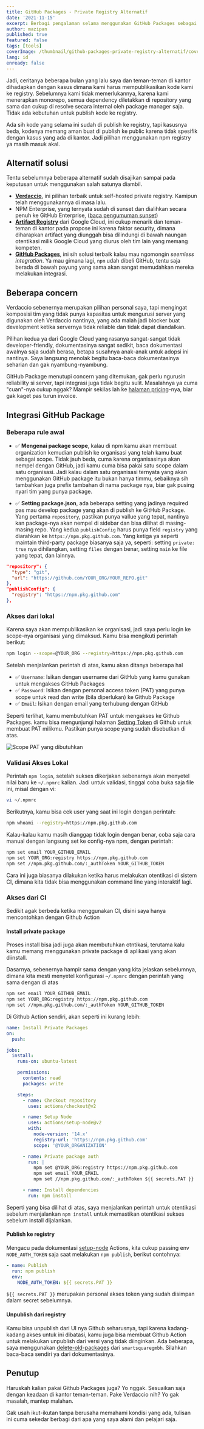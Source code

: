 ```yaml
---
title: GitHub Packages - Private Registry Alternatif
date: '2021-11-15'
excerpt: Berbagi pengalaman selama menggunakan GitHub Packages sebagai solusi private registry
author: mazipan
published: true
featured: false
tags: [tools]
coverImage: /thumbnail/github-packages-private-registry-alternatif/cover.png
lang: id
enready: false
---
```


Jadi, ceritanya beberapa bulan yang lalu saya dan teman-teman di kantor dihadapkan dengan kasus dimana kami harus mempublikasikan kode kami ke registry. Sebelumnya kami tidak memerlukannya, karena kami menerapkan monorepo, semua dependency diletakkan di repository yang sama dan cukup di resolve secara internal oleh package manager saja. Tidak ada kebutuhan untuk publish kode ke registry.

Ada sih kode yang selama ini sudah di publish ke registry, tapi kasusnya beda, kodenya memang aman buat di publish ke public karena tidak spesifik dengan kasus yang ada di kantor. Jadi pilihan menggunakan npm registry ya masih masuk akal.

## Alternatif solusi

Tentu sebelumnya beberapa alternatif sudah disajikan sampai pada keputusan untuk menggunakan salah satunya diambil.

- **[Verdaccio](https://verdaccio.org/)**, ini pilihan terbaik untuk self-hosted private registry. Kamipun telah menggunakannya di masa lalu.
- NPM Enterprise, yang ternyata sudah di sunset dan dialihkan secara penuh ke GitHub Enterprise, ([baca pengumuman sunset](https://docs.npmjs.com/enterprise))
- **[Artifact Registry](https://cloud.google.com/artifact-registry/docs/nodejs/manage-packages)** dari Google Cloud, ini cukup menarik dan teman-teman di kantor pada propose ini karena faktor security, dimana diharapkan artifact yang diunggah bisa dilindungi di bawah naungan otentikasi milik Google Cloud yang diurus oleh tim lain yang memang kompeten.
- **[GitHub Packages](https://github.com/features/packages)**, ini sih solusi terbaik kalau mau ngomongin *seemless integration*. Ya mau gimana lagi, `npm` udah dibeli GitHub, tentu saja berada di bawah payung yang sama akan sangat memudahkan mereka melakukan integrasi.


## Beberapa concern

Verdaccio sebenernya merupakan pilihan personal saya, tapi mengingat komposisi tim yang tidak punya kapasitas untuk mengurusi server yang digunakan oleh Verdaccio nantinya, yang ada malah jadi blocker buat development ketika servernya tidak reliable dan tidak dapat diandalkan.

Pilihan kedua ya dari Google Cloud yang rasanya sangat-sangat tidak developer-friendly, dokumentasinya sangat sedikit, baca dokumentasi awalnya saja sudah berasa, betapa susahnya anak-anak untuk adopsi ini nantinya. Saya langsung menolak begitu baca-baca dokumentasinya seharian dan gak nyambung-nyambung.

GitHub Package menutupi concern yang ditemukan, gak perlu ngurusin reliability si server, tapi integrasi juga tidak begitu sulit. Masalahnya ya cuma "cuan"-nya cukup nggak? Mampir sekilas lah ke [halaman pricing](https://github.com/features/packages#pricing)-nya, biar gak kaget pas turun invoice.

## Integrasi GitHub Package

### Beberapa rule awal

- ✅  **Mengenai package scope**, kalau di npm kamu akan membuat organization kemudian publish ke organisasi yang telah kamu buat sebagai scope. Tidak jauh beda, cuma karena organisasinya akan nempel dengan GitHub, jadi kamu cuma bisa pakai satu scope dalam satu organisasi. Jadi kalau dalam satu organisasi ternyata yang akan menggunakan GitHub package itu bukan hanya timmu, sebaiknya sih tambahkan juga prefix tambahan di nama package nya, biar gak pusing nyari tim yang punya package.

- ✅  **Setting package.json**, ada beberapa setting yang jadinya required pas mau develop package yang akan di publish ke GitHub Package. Yang pertama `repository`, pastikan punya vallue yang tepat, nantinya kan package-nya akan nempel di sidebar dan bisa dilihat di masing-masing repo. Yang kedua `publishConfig` harus punya field `registry` yang diarahkan ke `https://npm.pkg.github.com`. Yang ketiga ya seperti maintain third-party package biasanya saja ya, seperti: setting `private: true` nya dihilangkan, setting `files` dengan benar, setting `main` ke file yang tepat, dan lainnya.

```json
"repository": {
  "type": "git",
  "url": "https://github.com/YOUR_ORG/YOUR_REPO.git"
},
"publishConfig": {
  "registry": "https://npm.pkg.github.com"
},
```

### Akses dari lokal

Karena saya akan mempublikasikan ke organisasi, jadi saya perlu login ke scope-nya organisasi yang dimaksud. Kamu bisa mengikuti perintah berikut:

```bash
npm login --scope=@YOUR_ORG --registry=https://npm.pkg.github.com
```

Setelah menjalankan perintah di atas, kamu akan ditanya beberapa hal

- ✅  `Username`: Isikan dengan username dari GitHub yang kamu gunakan untuk mengakses GitHub Packages
- ✅  `Password`: Isikan dengan personal access token (PAT) yang punya scope untuk read dan write (bila diperlukan) ke Github Package
- ✅  `Email`: Isikan dengan email yang terhubung dengan GitHub

Seperti terlihat, kamu membutuhkan PAT untuk mengakses ke Github Packages. kamu bisa mengunjungi halaman [Setting Token](https://github.com/settings/tokens) di Github untuk membuat PAT milikmu. Pastikan punya scope yang sudah disebutkan di atas.

![Scope PAT yang dibutuhkan](/thumbnail/github-packages-private-registry-alternatif/pat-scope.png)

### Validasi Akses Lokal

Perintah `npm login`, setelah sukses dikerjakan sebenarnya akan menyetel nilai baru ke `~/.npmrc` kalian. Jadi untuk validasi, tinggal coba buka saja file ini, misal dengan vi:

```bash
vi ~/.npmrc
```

Berikutnya, kamu bisa cek user yang saat ini login dengan perintah:

```bash
npm whoami --registry=https://npm.pkg.github.com
```

Kalau-kalau kamu masih dianggap tidak login dengan benar, coba saja cara manual dengan langsung set ke config-nya npm, dengan perintah:

```bash
npm set email YOUR_GITHUB_EMAIL
npm set YOUR_ORG:registry https://npm.pkg.github.com
npm set //npm.pkg.github.com/:_authToken YOUR_GITHUB_TOKEN
```

Cara ini juga biasanya dilakukan ketika harus melakukan otentikasi di sistem CI, dimana kita tidak bisa menggunakan command line yang interaktif lagi.

### Akses dari CI

Sedikit agak berbeda ketika menggunakan CI, disini saya hanya mencontohkan dengan Github Action

#### Install private package

Proses install bisa jadi juga akan membutuhkan otntikasi, terutama kalu kamu memang menggunakan private package di aplikasi yang akan diinstall.

Dasarnya, sebenernya hampir sama dengan yang kita jelaskan sebelumnya, dimana kita mesti menyetel konfigurasi `~/.npmrc` dengan perintah yang sama dengan di atas

```bash
npm set email YOUR_GITHUB_EMAIL
npm set YOUR_ORG:registry https://npm.pkg.github.com
npm set //npm.pkg.github.com/:_authToken YOUR_GITHUB_TOKEN
```

Di Github Action sendiri, akan seperti ini kurang lebih:

```yaml
name: Install Private Packages
on:
  push:

jobs:
  install:
    runs-on: ubuntu-latest

    permissions:
      contents: read
      packages: write

    steps:
      - name: Checkout repository
        uses: actions/checkout@v2

      - name: Setup Node
        uses: actions/setup-node@v2
        with:
          node-version: '14.x'
          registry-url: 'https://npm.pkg.github.com'
          scope: '@YOUR_ORGANIZATION'

      - name: Private package auth
        run: |
          npm set @YOUR_ORG:registry https://npm.pkg.github.com
          npm set email YOUR_EMAIL
          npm set //npm.pkg.github.com/:_authToken ${{ secrets.PAT }}

      - name: Install dependencies
        run: npm install
```

Seperti yang bisa dilihat di atas, saya menjalankan perintah untuk otentikasi sebelum menjalankan `npm install` untuk memastikan otentikasi sukses sebelum install dijalankan.
#### Publish ke registry

Mengacu pada dokumentasi [setup-node](https://github.com/actions/setup-node/blob/main/docs/advanced-usage.md#publish-to-npmjs-and-gpr-with-npm) Actions, kita cukup passing env `NODE_AUTH_TOKEN` saja saat melakukan `npm publish`, berikut contohnya:

```yaml
- name: Publish
  run: npm publish
  env:
    NODE_AUTH_TOKEN: ${{ secrets.PAT }}
```

`${{ secrets.PAT }}` merupakan personal akses token yang sudah disimpan dalam secret sebelumnya.

#### Unpublish dari registry

Kamu bisa unpublish dari UI nya Github seharusnya, tapi karena kadang-kadang akses untuk ini dibatasi, kamu juga bisa membuat Github Action untuk melakukan unpublish dari versi yang tidak diinginkan. Ada beberapa, saya menggunakan [delete-old-packages](https://github.com/SmartsquareGmbH/delete-old-packages) dari `smartsquaregmbh`. Silahkan baca-baca sendiri ya dari dokumentasinya.

## Penutup

Haruskah kalian pakai Github Packages juga? Yo nggak. Sesuaikan saja dengan keadaan di kantor teman-teman. Pake Verdaccio nih? Yo gak masalah, mantep malahan.

Gak usah ikut-ikutan tanpa berusaha memahami kondisi yang ada, tulisan ini cuma sekedar berbagi dari apa yang saya alami dan pelajari saja.